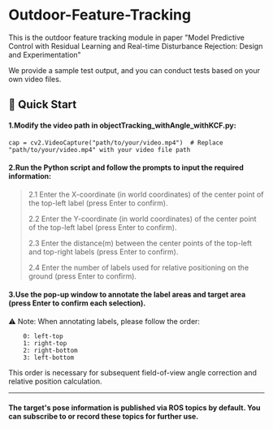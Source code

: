 # Outdoor-Feature-Tracking
This is the outdoor feature tracking module in paper "Model Predictive Control with Residual Learning and Real-time Disturbance Rejection: Design and Experimentation"

We provide a sample test output, and you can conduct tests based on your own video files.

## 🚀 Quick Start

#### 1.Modify the video path in objectTracking_withAngle_withKCF.py:

`cap = cv2.VideoCapture("path/to/your/video.mp4")  # Replace "path/to/your/video.mp4" with your video file path`

#### 2.Run the Python script and follow the prompts to input the required information:

>
> 2.1​​ Enter the X-coordinate (in world coordinates) of the center point of the top-left label (press Enter to confirm).
>
> 2.2​​ Enter the Y-coordinate (in world coordinates) of the center point of the top-left label (press Enter to confirm).
>
> 2.3​​ Enter the distance(m) between the center points of the top-left and top-right labels (press Enter to confirm).
>
> 2.4​​ Enter the number of labels used for relative positioning on the ground (press Enter to confirm).
>

#### 3.Use the pop-up window to annotate the label areas and target area (press Enter to confirm each selection).

⚠️ ​​Note​​: When annotating labels, please follow the order:

        0: left-top
        1: right-top
        2: right-bottom
        3: left-bottom

This order is necessary for subsequent field-of-view angle correction and relative position calculation.

------
#### The target's pose information is published via ROS topics by default. You can subscribe to or record these topics for further use.
